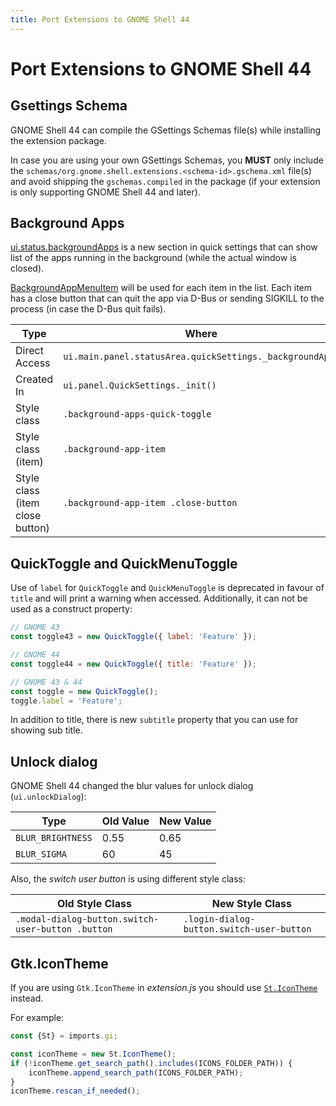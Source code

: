 ```yaml
---
title: Port Extensions to GNOME Shell 44
---
```

# Port Extensions to GNOME Shell 44

## Gsettings Schema

GNOME Shell 44 can compile the GSettings Schemas file(s) while installing the extension package.

In case you are using your own GSettings Schemas, you **MUST** only include the `schemas/org.gnome.shell.extensions.<schema-id>.gschema.xml` file(s) and avoid shipping the `gschemas.compiled` in the package (if your extension is only supporting GNOME Shell 44 and later).

## Background Apps

[ui.status.backgroundApps](https://gitlab.gnome.org/GNOME/gnome-shell/-/blob/main/js/ui/status/backgroundApps.js) is a new section in quick settings that can show list of the apps running in the background (while the actual window is closed).

[BackgroundAppMenuItem](https://gitlab.gnome.org/GNOME/gnome-shell/-/blob/732d0980d890e3c4fa6cda520c63bab9532c4237/js/ui/status/backgroundApps.js#L19) will be used for each item in the list.
Each item has a close button that can quit the app via D-Bus or sending SIGKILL to the process (in case the D-Bus quit fails).

| Type                            | Where                                                    |
| ------------------------------- | -------------------------------------------------------- |
| Direct Access                   | `ui.main.panel.statusArea.quickSettings._backgroundApps` |
| Created In                      | `ui.panel.QuickSettings._init()`                         |
| Style class                     | `.background-apps-quick-toggle`                          |
| Style class (item)              | `.background-app-item`                                   |
| Style class (item close button) | `.background-app-item .close-button`                     |

## QuickToggle and QuickMenuToggle

Use of `label` for `QuickToggle` and `QuickMenuToggle` is deprecated in favour of `title` and will print a warning when accessed. Additionally, it can not be used as a construct property:

```js
// GNOME 43
const toggle43 = new QuickToggle({ label: 'Feature' });

// GNOME 44
const toggle44 = new QuickToggle({ title: 'Feature' });

// GNOME 43 & 44
const toggle = new QuickToggle();
toggle.label = 'Feature';
```

In addition to title, there is new `subtitle` property that you can use for showing sub title.

## Unlock dialog

GNOME Shell 44 changed the blur values for unlock dialog (`ui.unlockDialog`):

| Type              | Old Value | New Value |
| ----------------- | --------- | --------- |
| `BLUR_BRIGHTNESS` | 0.55      | 0.65      |
| `BLUR_SIGMA`      | 60        | 45        |

Also, the _switch user button_ is using different style class:

| Old Style Class                                   | New Style Class                           |
| ------------------------------------------------- | ----------------------------------------- |
| `.modal-dialog-button.switch-user-button .button` | `.login-dialog-button.switch-user-button` |

## Gtk.IconTheme

If you are using `Gtk.IconTheme` in _extension.js_ you should use [`St.IconTheme`](https://gjs-docs.gnome.org/st12~12/st.icontheme) instead.

For example:

```js
const {St} = imports.gi;

const iconTheme = new St.IconTheme();
if (!iconTheme.get_search_path().includes(ICONS_FOLDER_PATH)) {
    iconTheme.append_search_path(ICONS_FOLDER_PATH);
}
iconTheme.rescan_if_needed();
```

